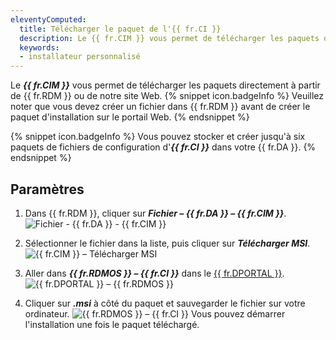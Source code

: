 ```yaml
---
eleventyComputed:
  title: Télécharger le paquet de l'{{ fr.CI }}
  description: Le {{ fr.CIM }} vous permet de télécharger les paquets directement à partir de {{ fr.RDM }} ou de notre site Web.  
  keywords:
  - installateur personnalisé
---
```

Le ***{{ fr.CIM }}*** vous permet de télécharger les paquets directement à partir de {{ fr.RDM }} ou de notre site Web. 
{% snippet icon.badgeInfo %} 
Veuillez noter que vous devez créer un fichier dans {{ fr.RDM }} avant de créer le paquet d'installation sur le portail Web. 
{% endsnippet %}
 
{% snippet icon.badgeInfo %} 
Vous pouvez stocker et créer jusqu'à six paquets de fichiers de configuration d'***{{ fr.CI }}*** dans votre {{ fr.DA }}. 
{% endsnippet %}
 
## Paramètres 

1. Dans {{ fr.RDM }}, cliquer sur ***Fichier – {{ fr.DA }} – {{ fr.CIM }}***.  
![Fichier - {{ fr.DA }} - {{ fr.CIM }}](https://cdnweb.devolutions.net/docs/fr/cloud/Cloud6001.png)
1. Sélectionner le fichier dans la liste, puis cliquer sur ***Télécharger MSI***.  
![{{ fr.CIM }} – Télécharger MSI](https://cdnweb.devolutions.net/docs/fr/cloud/Cloud6002.png)
1. Aller dans ***{{ fr.RDMOS }} – {{ fr.CI }}*** dans le [{{ fr.DPORTAL }}](https://portal.devolutions.com/).  
![{{ fr.DPORTAL }} – {{ fr.RDMOS }}](https://cdnweb.devolutions.net/docs/fr/cloud/Cloud6005.png)

1. Cliquer sur ***.msi*** à côté du paquet et sauvegarder le fichier sur votre ordinateur. 
![{{ fr.RDMOS }} – {{ fr.CI }}](https://cdnweb.devolutions.net/docs/fr/cloud/Cloud6006.png)
Vous pouvez démarrer l'installation une fois le paquet téléchargé. 
